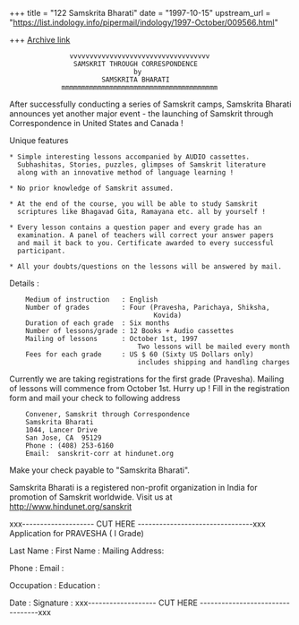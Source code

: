 +++
title = "122 Samskrita Bharati"
date = "1997-10-15"
upstream_url = "https://list.indology.info/pipermail/indology/1997-October/009566.html"

+++
[Archive link](https://list.indology.info/pipermail/indology/1997-October/009566.html)

                   vvvvvvvvvvvvvvvvvvvvvvvvvvvvvvvvvvv
                    SAMSKRIT THROUGH CORRESPONDENCE
                                   by
                           SAMSKRITA BHARATI
                 mmmmmmmmmmmmmmmmmmmmmmmmmmmmmmmmmmmmmmm

After successfully conducting a series of Samskrit camps, Samskrita
Bharati announces yet another major event - the launching of
Samskrit through Correspondence in United States and Canada !

  Unique features

    * Simple interesting lessons accompanied by AUDIO cassettes.
      Subhashitas, Stories, puzzles, glimpses of Samskrit literature
      along with an innovative method of language learning !

    * No prior knowledge of Samskrit assumed.

    * At the end of the course, you will be able to study Samskrit
      scriptures like Bhagavad Gita, Ramayana etc. all by yourself !

    * Every lesson contains a question paper and every grade has an
      examination. A panel of teachers will correct your answer papers
      and mail it back to you. Certificate awarded to every successful
      participant.

    * All your doubts/questions on the lessons will be answered by mail.

  Details :

        Medium of instruction   : English
        Number of grades        : Four (Pravesha, Parichaya, Shiksha,
                                        Kovida)
        Duration of each grade  : Six months
        Number of lessons/grade : 12 Books + Audio cassettes
        Mailing of lessons      : October 1st, 1997
                                    Two lessons will be mailed every month
        Fees for each grade     : US $ 60 (Sixty US Dollars only)
                                    includes shipping and handling charges

Currently we are taking registrations for the first grade (Pravesha).
Mailing of lessons will commence from October 1st. Hurry up !
Fill in the registration form and mail your check to following address

        Convener, Samskrit through Correspondence
        Samskrita Bharati
        1044, Lancer Drive
        San Jose, CA  95129
        Phone : (408) 253-6160
        Email:  sanskrit-corr at hindunet.org

Make your check payable to "Samskrita Bharati".

Samskrita Bharati is a registered non-profit organization in India
for promotion of Samskrit worldwide.
Visit us at http://www.hindunet.org/sanskrit

xxx-------------------- CUT HERE --------------------------------xxx
                     Application  for PRAVESHA ( I Grade)

 Last Name :                      First Name :
 Mailing Address:



 Phone :                           Email :

 Occupation :                      Education :

 Date :                            Signature :
xxx-------------------  CUT HERE ---------------------------------xxx



